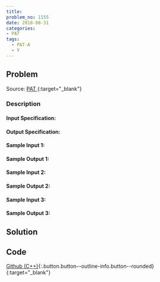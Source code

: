 ```yaml
---
title:
problem_no: 1155
date: 2018-08-31
categories:
- PAT
tags:
  - PAT-A
  - Y
---
```


<!--more-->

## Problem

Source: [PAT ](){:target="_blank"}

### Description

#### Input Specification:

#### Output Specification:

#### Sample Input 1:

#### Sample Output 1:

#### Sample Input 2:

#### Sample Output 2:

#### Sample Input 3:

#### Sample Output 3:

## Solution


## Code

[Github (C++)](https://github.com/Alomerry/algorithm/blob/master/pat/a/){:.button.button--outline-info.button--rounded}{:target="_blank"}


